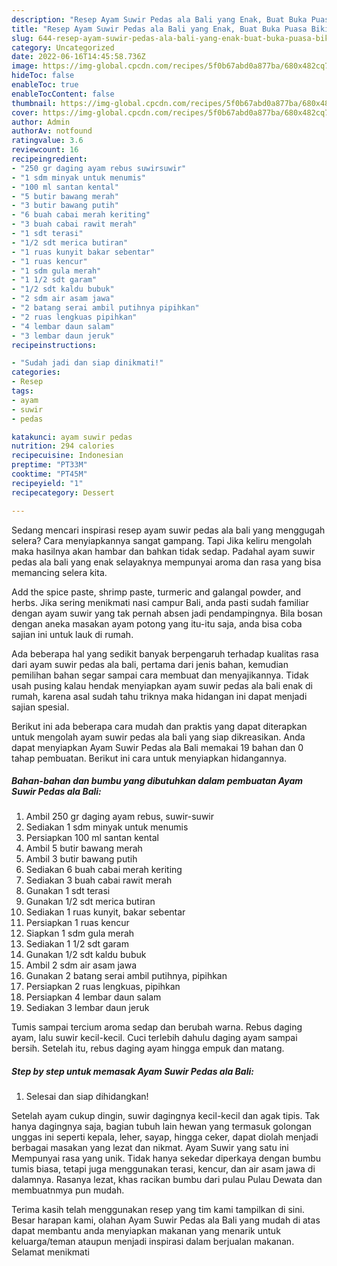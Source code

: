 ```yaml
---
description: "Resep Ayam Suwir Pedas ala Bali yang Enak, Buat Buka Puasa Bikin Ngiler"
title: "Resep Ayam Suwir Pedas ala Bali yang Enak, Buat Buka Puasa Bikin Ngiler"
slug: 644-resep-ayam-suwir-pedas-ala-bali-yang-enak-buat-buka-puasa-bikin-ngiler
category: Uncategorized
date: 2022-06-16T14:45:58.736Z
image: https://img-global.cpcdn.com/recipes/5f0b67abd0a877ba/680x482cq70/ayam-suwir-pedas-ala-bali-foto-resep-utama.jpg
hideToc: false
enableToc: true
enableTocContent: false
thumbnail: https://img-global.cpcdn.com/recipes/5f0b67abd0a877ba/680x482cq70/ayam-suwir-pedas-ala-bali-foto-resep-utama.jpg
cover: https://img-global.cpcdn.com/recipes/5f0b67abd0a877ba/680x482cq70/ayam-suwir-pedas-ala-bali-foto-resep-utama.jpg
author: Admin
authorAv: notfound
ratingvalue: 3.6
reviewcount: 16
recipeingredient:
- "250 gr daging ayam rebus suwirsuwir"
- "1 sdm minyak untuk menumis"
- "100 ml santan kental"
- "5 butir bawang merah"
- "3 butir bawang putih"
- "6 buah cabai merah keriting"
- "3 buah cabai rawit merah"
- "1 sdt terasi"
- "1/2 sdt merica butiran"
- "1 ruas kunyit bakar sebentar"
- "1 ruas kencur"
- "1 sdm gula merah"
- "1 1/2 sdt garam"
- "1/2 sdt kaldu bubuk"
- "2 sdm air asam jawa"
- "2 batang serai ambil putihnya pipihkan"
- "2 ruas lengkuas pipihkan"
- "4 lembar daun salam"
- "3 lembar daun jeruk"
recipeinstructions:

- "Sudah jadi dan siap dinikmati!"
categories:
- Resep
tags:
- ayam
- suwir
- pedas

katakunci: ayam suwir pedas 
nutrition: 294 calories
recipecuisine: Indonesian
preptime: "PT33M"
cooktime: "PT45M"
recipeyield: "1"
recipecategory: Dessert

---
```



Sedang mencari inspirasi resep ayam suwir pedas ala bali yang menggugah selera? Cara menyiapkannya sangat gampang. Tapi Jika keliru mengolah maka hasilnya akan hambar dan bahkan tidak sedap. Padahal ayam suwir pedas ala bali yang enak selayaknya mempunyai aroma dan rasa yang bisa memancing selera kita.


Add the spice paste, shrimp paste, turmeric and galangal powder, and herbs. Jika sering menikmati nasi campur Bali, anda pasti sudah familiar dengan ayam suwir yang tak pernah absen jadi pendampingnya. Bila bosan dengan aneka masakan ayam potong yang itu-itu saja, anda bisa coba sajian ini untuk lauk di rumah.

Ada beberapa hal yang sedikit banyak berpengaruh terhadap kualitas rasa dari ayam suwir pedas ala bali, pertama dari jenis bahan, kemudian pemilihan bahan segar sampai cara membuat dan menyajikannya. Tidak usah pusing kalau hendak menyiapkan ayam suwir pedas ala bali enak di rumah, karena asal sudah tahu triknya maka hidangan ini dapat menjadi sajian spesial.


Berikut ini ada beberapa cara mudah dan praktis yang dapat diterapkan untuk mengolah ayam suwir pedas ala bali yang siap dikreasikan. Anda dapat menyiapkan Ayam Suwir Pedas ala Bali memakai 19 bahan dan 0 tahap pembuatan. Berikut ini cara untuk menyiapkan hidangannya.

<!--inarticleads1-->

##### Bahan-bahan dan bumbu yang dibutuhkan dalam pembuatan Ayam Suwir Pedas ala Bali:

1. Ambil 250 gr daging ayam rebus, suwir-suwir
1. Sediakan 1 sdm minyak untuk menumis
1. Persiapkan 100 ml santan kental
1. Ambil 5 butir bawang merah
1. Ambil 3 butir bawang putih
1. Sediakan 6 buah cabai merah keriting
1. Sediakan 3 buah cabai rawit merah
1. Gunakan 1 sdt terasi
1. Gunakan 1/2 sdt merica butiran
1. Sediakan 1 ruas kunyit, bakar sebentar
1. Persiapkan 1 ruas kencur
1. Siapkan 1 sdm gula merah
1. Sediakan 1 1/2 sdt garam
1. Gunakan 1/2 sdt kaldu bubuk
1. Ambil 2 sdm air asam jawa
1. Gunakan 2 batang serai ambil putihnya, pipihkan
1. Persiapkan 2 ruas lengkuas, pipihkan
1. Persiapkan 4 lembar daun salam
1. Sediakan 3 lembar daun jeruk


Tumis sampai tercium aroma sedap dan berubah warna. Rebus daging ayam, lalu suwir kecil-kecil. Cuci terlebih dahulu daging ayam sampai bersih. Setelah itu, rebus daging ayam hingga empuk dan matang. 

<!--inarticleads2-->

##### Step by step untuk memasak Ayam Suwir Pedas ala Bali:


1. Selesai dan siap dihidangkan!

Setelah ayam cukup dingin, suwir dagingnya kecil-kecil dan agak tipis. Tak hanya dagingnya saja, bagian tubuh lain hewan yang termasuk golongan unggas ini seperti kepala, leher, sayap, hingga ceker, dapat diolah menjadi berbagai masakan yang lezat dan nikmat. Ayam Suwir yang satu ini Mempunyai rasa yang unik. Tidak hanya sekedar diperkaya dengan bumbu tumis biasa, tetapi juga menggunakan terasi, kencur, dan air asam jawa di dalamnya. Rasanya lezat, khas racikan bumbu dari pulau Pulau Dewata dan membuatnmya pun mudah. 

Terima kasih telah menggunakan resep yang tim kami tampilkan di sini. Besar harapan kami, olahan Ayam Suwir Pedas ala Bali yang mudah di atas dapat membantu anda menyiapkan makanan yang menarik untuk keluarga/teman ataupun menjadi inspirasi dalam berjualan makanan. Selamat menikmati
